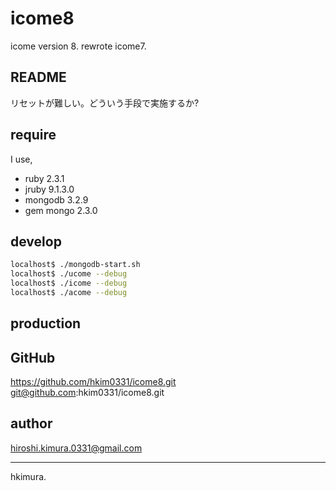 # icome8

icome version 8.
rewrote icome7.

## README

リセットが難しい。どういう手段で実施するか?

## require

I use,

* ruby 2.3.1
* jruby 9.1.3.0
* mongodb 3.2.9
* gem mongo 2.3.0

## develop

```sh
localhost$ ./mongodb-start.sh
localhost$ ./ucome --debug
localhost$ ./icome --debug
localhost$ ./acome --debug
```

## production

## GitHub

https://github.com/hkim0331/icome8.git
git@github.com:hkim0331/icome8.git

## author

hiroshi.kimura.0331@gmail.com

---
hkimura.

